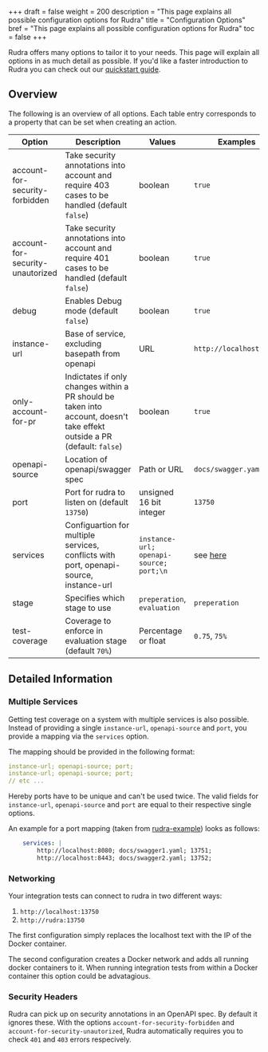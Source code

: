 +++
draft = false
weight = 200
description = "This page explains all possible configuration options for Rudra"
title = "Configuration Options"
bref = "This page explains all possible configuration options for Rudra"
toc = false
+++

Rudra offers many options to tailor it to your needs.
This page will explain all options in as much detail as possible.
If you'd like a faster introduction to Rudra you can check out our [quickstart guide](/docs/quick-start).

## Overview

The following is an overview of all options.
Each table entry corresponds to a property that can be set when creating an action.


Option                           | Description | Values | Examples
---------------------------------|-------------|--------|---------
account-for-security-forbidden   | Take security annotations into account and require 403 cases to be handled (default `false`) | boolean | `true`
account-for-security-unautorized | Take security annotations into account and require 401 cases to be handled (default `false`) | boolean | `true`
debug                            | Enables Debug mode (default `false`) | boolean | `true`
instance-url                     | Base of service, excluding basepath from openapi | URL | `http://localhost:8080`
only-account-for-pr              | Indictates if only changes within a PR should be taken into account, doesn't take effekt outside a PR (default: `false`) | boolean | `true`
openapi-source                   | Location of openapi/swagger spec | Path or URL | `docs/swagger.yaml`
port                             | Port for rudra to listen on (default `13750`) | unsigned 16 bit integer | `13750`
services                         | Configuartion for multiple services, conflicts with port, openapi-source, instance-url | `instance-url; openapi-source; port;\n` | see [here](#multiple-services)
stage                            | Specifies which stage to use | `preperation`, `evaluation` | `preperation`
test-coverage                    | Coverage to enforce in evaluation stage (default `70%`) | Percentage or float | `0.75`, `75%`

## Detailed Information

### Multiple Services
Getting test coverage on a system with multiple services is also possible.
Instead of providing a single `instance-url`, `openapi-source` and `port`, you provide a mapping via the `services` option.

The mapping should be provided in the following format:
```yaml
instance-url; openapi-source; port;
instance-url; openapi-source; port;
// etc ...
```

Hereby ports have to be unique and can't be used twice.
The valid fields for `instance-url`, `openapi-source` and `port` are equal to their respective single options.

An example for a port mapping (taken from [rudra-example](https://github.com/grossamos/rudra-example)) looks as follows:
```yaml
    services: |
        http://localhost:8080; docs/swagger1.yaml; 13751;
        http://localhost:8443; docs/swagger2.yaml; 13752;
```


### Networking
Your integration tests can connect to rudra in two different ways:
1. `http://localhost:13750`
2. `http://rudra:13750`

The first configuration simply replaces the localhost text with the IP of the Docker container.

The second configuration creates a Docker network and adds all running docker containers to it.
When running integration tests from within a Docker container this option could be advatagious.

### Security Headers

Rudra can pick up on security annotations in an OpenAPI spec.
By default it ignores these.
With the options `account-for-security-forbidden` and `account-for-security-unautorized`, Rudra automatically requires you to check `401` and `403` errors respecively.


<!-- TODO-->

<!-- Test Coverage-->
<!--How smart test coverage works-->
<!--What regualr test coverage does-->

<!-- Generic Configuration-->
<!--How to ignore generic information-->


